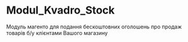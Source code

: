 # Modul_Kvadro_Stock
Модуль магенто для подання бескоштовних оголошень про продаж  товарів б/у  клієнтами Вашого магазину
